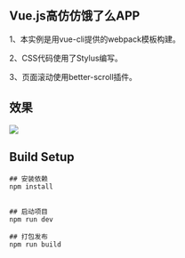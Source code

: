 
## Vue.js高仿仿饿了么APP


1、本实例是用vue-cli提供的webpack模板构建。

2、CSS代码使用了Stylus编写。

3、页面滚动使用better-scroll插件。

## 效果

![](https://i.imgur.com/nRjwMb0.gif)

## Build Setup
	
	## 安装依赖
	npm install
	
	
	## 启动项目
	npm run dev
	
	## 打包发布
	npm run build
	
